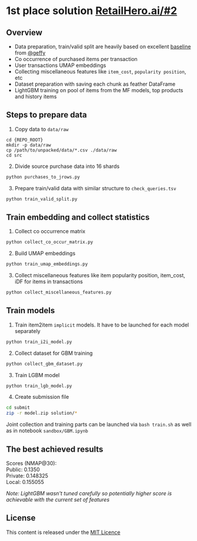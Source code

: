 # 1st place solution [RetailHero.ai/#2](https://retailhero.ai/c/recommender_system/overview)

## Overview

- Data preparation, train/valid split are heavily based on excellent [baseline](https://github.com/datagym-ru/retailhero-recomender-baseline) from [@geffy](https://github.com/geffy)
- Co occurrence of purchased items per transaction
- User transactions UMAP embeddings
- Collecting miscellaneous features like `item_cost`, `popularity position`, etc
- Dataset preparation with saving each chunk as feather DataFrame
- LightGBM training on pool of items from the MF models, top products and history items


## Steps to prepare data

1. Copy data to `data/raw`

```
cd {REPO_ROOT}
mkdir -p data/raw
cp /path/to/unpacked/data/*.csv ./data/raw
cd src
```

2. Divide source purchase data into 16 shards

```bash
python purchases_to_jrows.py
```

3. Prepare train/valid data with similar structure to `check_queries.tsv`

```bash
python train_valid_split.py
```

## Train embedding and collect statistics

1. Collect co occurrence matrix

```bash
python collect_co_occur_matrix.py
```

2. Build UMAP embeddings

```bash
python train_umap_embeddings.py
```

3. Collect miscellaneous features like item popularity position, item_cost, iDF for items in transactions

```bash
python collect_miscellaneous_features.py
```

## Train models

1. Train item2item `implicit` models. It have to be launched for each model separately

```bash
python train_i2i_model.py
```

2. Collect dataset for GBM training

```bash
python collect_gbm_dataset.py
```

3. Train LGBM model

```bash
python train_lgb_model.py
```

4. Create submission file

```bash
cd submit
zip -r model.zip solution/*
```

Joint collection and training parts can be launched via `bash train.sh` as well as in notebook `sandbox/GBM.ipynb`

## The best achieved results

Scores (NMAP@30):  
Public: 0.1350  
Private: 0.148325  
Local: 0.155055  

*Note: LightGBM wasn't tuned carefully so potentially higher score is achievable with the current set of features*


## License

This content is released under the [MIT Licence](http://opensource.org/licenses/MIT)